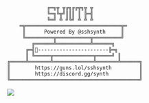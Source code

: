 <!-- <p align=center><img width=90% src="banner.gif"></img></p> -->










                 ╔═╗╦ ╦╔╗╔╔╦╗╦ ╦
                 ╚═╗╚╦╝║║║ ║ ╠═╣
                 ╚═╝ ╩ ╝╚╝ ╩ ╩ ╩
        ═╦═══════════════════════════════╦═
         ║      Powered By @sshsynth     ║ 
         ╚═════════╦═══════════╦═════════╝ 
            ╔══════╩═══════════╩══════╗     
          ╔═╣-----------------------╠═╗    
          ║ ╚═════╦═════════════╦═════╝ ║  
    ╔═════╩═══════╩═════════════╩═══════╩══════╗ 
    ║        https://guns.lol/sshsynth         ║
    ║        https://discord.gg/synth          ║
    ╚══════════════════════════════════════════╝
  


 



















![](https://raw.githubusercontent.com/Sutil/Sutil/2b2fad3bf54522bb30c8c170591fc68ff51b69e6/github-contribution-grid-snake2.svg)
